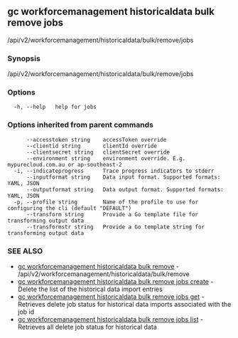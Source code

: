 ## gc workforcemanagement historicaldata bulk remove jobs

/api/v2/workforcemanagement/historicaldata/bulk/remove/jobs

### Synopsis

/api/v2/workforcemanagement/historicaldata/bulk/remove/jobs

### Options

```
  -h, --help   help for jobs
```

### Options inherited from parent commands

```
      --accesstoken string    accessToken override
      --clientid string       clientId override
      --clientsecret string   clientSecret override
      --environment string    environment override. E.g. mypurecloud.com.au or ap-southeast-2
  -i, --indicateprogress      Trace progress indicators to stderr
      --inputformat string    Data input format. Supported formats: YAML, JSON
      --outputformat string   Data output format. Supported formats: YAML, JSON
  -p, --profile string        Name of the profile to use for configuring the cli (default "DEFAULT")
      --transform string      Provide a Go template file for transforming output data
      --transformstr string   Provide a Go template string for transforming output data
```

### SEE ALSO

* [gc workforcemanagement historicaldata bulk remove](gc_workforcemanagement_historicaldata_bulk_remove.html)	 - /api/v2/workforcemanagement/historicaldata/bulk/remove
* [gc workforcemanagement historicaldata bulk remove jobs create](gc_workforcemanagement_historicaldata_bulk_remove_jobs_create.html)	 - Delete the list of the historical data import entries
* [gc workforcemanagement historicaldata bulk remove jobs get](gc_workforcemanagement_historicaldata_bulk_remove_jobs_get.html)	 - Retrieves delete job status for historical data imports associated with the job id
* [gc workforcemanagement historicaldata bulk remove jobs list](gc_workforcemanagement_historicaldata_bulk_remove_jobs_list.html)	 - Retrieves all delete job status for historical data



